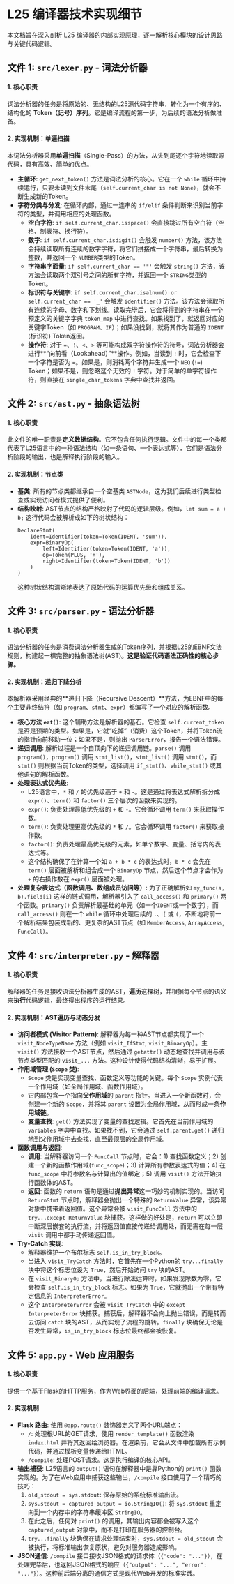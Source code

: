 # L25 编译器技术实现细节

本文档旨在深入剖析 L25 编译器的内部实现原理，逐一解析核心模块的设计思路与关键代码逻辑。

## 文件 1: `src/lexer.py` - 词法分析器

#### **1. 核心职责**
词法分析器的任务是将原始的、无结构的L25源代码字符串，转化为一个有序的、结构化的 **Token（记号）序列**。它是编译流程的第一步，为后续的语法分析做准备。

#### **2. 实现机制：单遍扫描**
本词法分析器采用**单遍扫描**（Single-Pass）的方法，从头到尾逐个字符地读取源代码，具有高效、简单的优点。

*   **主循环**: `get_next_token()` 方法是词法分析的核心。它在一个 `while` 循环中持续运行，只要未读到文件末尾（`self.current_char is not None`），就会不断生成新的Token。
*   **字符分类与分发**: 在循环内部，通过一连串的 `if/elif` 条件判断来识别当前字符的类型，并调用相应的处理函数。
    *   **空白字符**: `if self.current_char.isspace()` 会直接跳过所有空白符（空格、制表符、换行符）。
    *   **数字**: `if self.current_char.isdigit()` 会触发 `number()` 方法，该方法会持续读取所有连续的数字字符，将它们拼接成一个字符串，最后转换为整数，并返回一个 `NUMBER`类型的Token。
    *   **字符串字面量**: `if self.current_char == '"'` 会触发 `string()` 方法，该方法会读取两个双引号之间的所有字符，并返回一个 `STRING`类型的Token。
    *   **标识符与关键字**: `if self.current_char.isalnum() or self.current_char == '_'` 会触发 `identifier()` 方法。该方法会读取所有连续的字母、数字和下划线。读取完毕后，它会将得到的字符串在一个预定义的关键字字典 `token_map` 中进行查找。如果找到了，就返回对应的关键字Token（如 `PROGRAM`、`IF`）；如果没找到，就将其作为普通的 `IDENT` (标识符) Token返回。
    *   **操作符**: 对于 `=`、`!`、`<`、`>` 等可能构成双字符操作符的符号，词法分析器会进行**“向前看（Lookahead）”**操作。例如，当读到 `!` 时，它会检查下一个字符是否为 `=`。如果是，则消耗两个字符并生成一个 `NEQ` (`!=`) Token；如果不是，则忽略这个无效的 `!` 字符。对于简单的单字符操作符，则直接在 `single_char_tokens` 字典中查找并返回。

## 文件 2: `src/ast.py` - 抽象语法树

#### **1. 核心职责**
此文件的唯一职责是**定义数据结构**。它不包含任何执行逻辑。文件中的每一个类都代表了L25语言中的一种语法结构（如一条语句、一个表达式等），它们是语法分析阶段的输出，也是解释执行阶段的输入。

#### **2. 实现机制：节点类**
*   **基类**: 所有的节点类都继承自一个空基类 `ASTNode`，这为我们后续进行类型检查或实现访问者模式提供了便利。
*   **结构映射**: AST节点的结构严格映射了代码的逻辑层级。例如，`let sum = a + b;` 这行代码会被解析成如下的树状结构：
    ```
    DeclareStmt(
        ident=Identifier(token=Token(IDENT, 'sum')),
        expr=BinaryOp(
            left=Identifier(token=Token(IDENT, 'a')),
            op=Token(PLUS, '+'),
            right=Identifier(token=Token(IDENT, 'b'))
        )
    )
    ```
    这种树状结构清晰地表达了原始代码的运算优先级和组成关系。

## 文件 3: `src/parser.py` - 语法分析器

#### **1. 核心职责**
语法分析器的任务是消费词法分析器生成的Token序列，并根据L25的EBNF文法规则，构建起一棵完整的抽象语法树(AST)。**这是验证代码语法正确性的核心步骤。**

#### **2. 实现机制：递归下降分析**
本解析器采用经典的**递归下降（Recursive Descent）**方法，为EBNF中的每个主要非终结符（如 `program`、`stmt`、`expr`）都编写了一个对应的解析函数。

*   **核心方法 `eat()`**: 这个辅助方法是解析器的基石。它检查 `self.current_token` 是否是预期的类型。如果是，它就“吃掉”（消费）这个Token，并将Token流的指针向前移动一位；如果不是，则抛出 `ParserError`，报告一个语法错误。
*   **递归调用**: 解析过程是一个自顶向下的递归调用链。`parse()` 调用 `program()`，`program()` 调用 `stmt_list()`，`stmt_list()` 调用 `stmt()`，而 `stmt()` 则根据当前Token的类型，选择调用 `if_stmt()`、`while_stmt()` 或其他语句的解析函数。
*   **处理表达式优先级**:
    *   L25语言中，`*` 和 `/` 的优先级高于 `+` 和 `-`。这是通过将表达式解析拆分成 `expr()`、`term()` 和 `factor()` 三个层次的函数来实现的。
    *   `expr()`: 负责处理最低优先级的 `+` 和 `-`。它会循环调用 `term()` 来获取操作数。
    *   `term()`: 负责处理更高优先级的 `*` 和 `/`。它会循环调用 `factor()` 来获取操作数。
    *   `factor()`: 负责处理最高优先级的元素，如单个数字、变量、括号内的表达式等。
    *   这个结构确保了在计算一个如 `a + b * c` 的表达式时，`b * c` 会先在 `term()` 层面被解析和组合成一个 `BinaryOp` 节点，然后这个节点才会作为 `+` 的右操作数在 `expr()` 层面被处理。
*   **处理复杂表达式（函数调用、数组成员访问等）**: 为了正确解析如 `my_func(a, b).field[i]` 这样的链式调用，解析器引入了 `call_access()` 和 `primary()` 两个函数。`primary()` 负责解析最基础的单元（如一个`IDENT`或一个数字），而 `call_access()` 则在一个 `while` 循环中处理后续的 `.`、`[` 或 `(`，不断地将前一个解析结果包装成新的、更复杂的AST节点（如 `MemberAccess`, `ArrayAccess`, `FuncCall`）。

## 文件 4: `src/interpreter.py` - 解释器

#### **1. 核心职责**
解释器的任务是接收语法分析器生成的AST，**遍历**这棵树，并根据每个节点的语义来**执行**代码逻辑，最终得出程序的运行结果。

#### **2. 实现机制：AST遍历与动态分发**
*   **访问者模式 (Visitor Pattern)**: 解释器为每一种AST节点都实现了一个 `visit_NodeTypeName` 方法（例如 `visit_IfStmt`, `visit_BinaryOp`）。主 `visit()` 方法接收一个AST节点，然后通过 `getattr()` 动态地查找并调用与该节点类型匹配的 `visit_...` 方法。这种设计使得代码结构清晰，易于扩展。
*   **作用域管理 (`Scope` 类)**:
    *   `Scope` 类是实现变量查找、函数定义等功能的关键。每个 `Scope` 实例代表一个作用域（如全局作用域、函数作用域）。
    *   它内部包含一个指向**父作用域**的 `parent` 指针。当进入一个新函数时，会创建一个新的 `Scope`，并将其 `parent` 设置为全局作用域，从而形成一条**作用域链**。
    *   **变量查找**: `get()` 方法实现了变量的查找逻辑。它首先在当前作用域的 `variables` 字典中查找。如果找不到，它会通过 `self.parent.get()` 递归地到父作用域中去查找，直至最顶层的全局作用域。
*   **函数调用与返回**:
    *   **调用**: 当解释器访问一个 `FuncCall` 节点时，它会：1) 查找函数定义；2) 创建一个新的函数作用域(`func_scope`)；3) 计算所有参数表达式的值；4) 在 `func_scope` 中将参数名与计算出的值绑定；5) 调用 `visit()` 方法开始执行函数体的AST。
    *   **返回**: 函数的 `return` 语句是通过**抛出异常**这一巧妙的机制实现的。当访问 `ReturnStmt` 节点时，解释器会抛出一个特殊的 `ReturnValue` 异常，该异常对象中携带着返回值。这个异常会被 `visit_FuncCall` 方法中的 `try...except ReturnValue` 块捕获。这样做的好处是，`return` 可以立即中断深层嵌套的执行流，并将返回值直接传递给调用处，而无需在每一层 `visit` 调用中都手动传递返回值。
*   **Try-Catch 实现**:
    *   解释器维护一个布尔标志 `self.is_in_try_block`。
    *   当进入 `visit_TryCatch` 方法时，它首先在一个Python的 `try...finally` 块中将这个标志位设为 `True`，然后开始访问 `try` 块的AST。
    *   在 `visit_BinaryOp` 方法中，当进行除法运算时，如果发现除数为零，它会检查 `self.is_in_try_block` 标志。如果为 `True`，它就抛出一个带有特定信息的 `InterpreterError`。
    *   这个 `InterpreterError` 会被 `visit_TryCatch` 中的 `except InterpreterError` 块捕获。捕获后，解释器不会向上抛出错误，而是转而去访问 `catch` 块的AST，从而实现了流程的跳转。`finally` 块确保无论是否发生异常，`is_in_try_block` 标志位最终都会被恢复。

## 文件 5: `app.py` - Web 应用服务

#### **1. 核心职责**
提供一个基于Flask的HTTP服务，作为Web界面的后端，处理前端的编译请求。

#### **2. 实现机制**
*   **Flask 路由**: 使用 `@app.route()` 装饰器定义了两个URL端点：
    *   `/`: 处理根URL的GET请求，使用 `render_template()` 函数渲染 `index.html` 并将其返回给浏览器。在渲染前，它会从文件中加载所有示例代码，并通过模板变量传递给HTML。
    *   `/compile`: 处理POST请求。这是执行编译的核心API。
*   **输出捕获**: L25语言的 `output()` 语句在解释器中是靠Python的 `print()` 函数实现的。为了在Web应用中捕获这些输出，`/compile` 接口使用了一个精巧的技巧：
    1.  `old_stdout = sys.stdout`: 保存原始的系统标准输出流。
    2.  `sys.stdout = captured_output = io.StringIO()`: 将 `sys.stdout` 重定向到一个内存中的字符串缓冲区 `StringIO`。
    3.  在此之后，任何对 `print()` 的调用，其输出内容都会被写入这个 `captured_output` 对象中，而不是打印在服务器的控制台。
    4.  `try...finally` 块确保在请求处理结束时，`sys.stdout = old_stdout` 会被执行，将标准输出恢复原状，避免对服务器造成影响。
*   **JSON通信**: `/compile` 接口接收JSON格式的请求体（`{"code": "..."}`），在处理完毕后，也返回JSON格式的响应（`{"output": "...", "error": "..."}`）。这种前后端分离的通信方式是现代Web开发的标准实践。